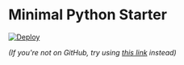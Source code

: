 # Minimal Python Starter

[![Deploy](https://www.herokucdn.com/deploy/button.svg)](https://heroku.com/deploy)

*(If you're not on GitHub, try using [this link](https://heroku.com/deploy?template=https://github.com/aaossa/heroku-minimal-python-starter/tree/master) instead)*

